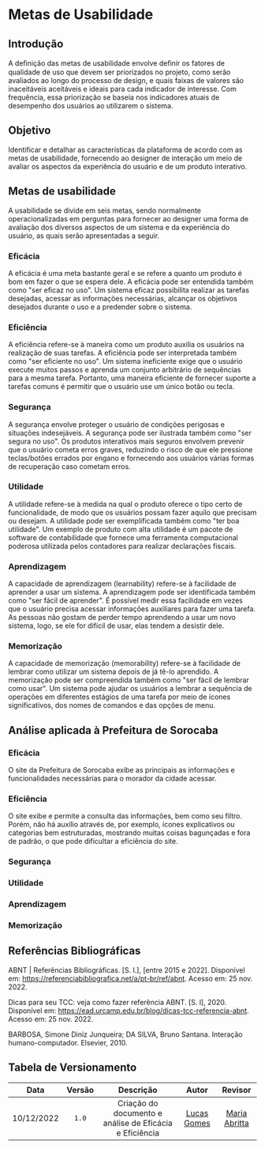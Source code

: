 # Metas de Usabilidade

## Introdução

A deﬁnição das metas de usabilidade envolve deﬁnir os fatores de qualidade de uso que devem ser priorizados no projeto, como serão avaliados ao longo do processo de design, e quais faixas de valores são inaceitáveis aceitáveis e ideais para cada indicador de interesse. Com frequência, essa priorização se baseia nos indicadores atuais de desempenho dos usuários ao utilizarem o sistema.

## Objetivo

Identificar e detalhar as características da plataforma de acordo com as metas de usabilidade, fornecendo ao designer de interação um meio de avaliar os aspectos da experiência do usuário e de um produto interativo.

## Metas de usabilidade

A usabilidade se divide em seis metas, sendo normalmente operacionalizadas em perguntas para fornecer ao designer uma forma de avaliação dos diversos aspectos de um sistema e da experiência do usuário, as quais serão apresentadas a seguir.

### Eficácia

A eficácia é uma meta bastante geral e se refere a quanto um produto é bom em fazer o que se espera dele. A eficácia pode ser entendida também como "ser eficaz no uso". Um sistema eficaz possibilita realizar as tarefas desejadas, acessar as informações necessárias, alcançar os objetivos desejados durante o uso e a predender sobre o sistema.

### Eficiência

A eficiência refere-se à maneira como um produto auxilia os usuários na realização de suas tarefas. A eficiência pode ser interpretada também como "ser eficiente no uso". Um sistema ineficiente exige que o usuário execute muitos passos e aprenda um conjunto arbitrário de sequências para a mesma tarefa. Portanto, uma maneira eficiente de fornecer suporte a tarefas comuns é permitir que o usuário use um único botão ou tecla.

### Segurança

A segurança envolve proteger o usuário de condições perigosas e situações indesejáveis. A segurança pode ser ilustrada também como "ser segura no uso". Os produtos interativos mais seguros envolvem prevenir que o usuário cometa erros graves, reduzindo o risco de que ele pressione teclas/botões errados por engano e fornecendo aos usuários várias formas de recuperação caso cometam erros.

### Utilidade

A utilidade refere-se à medida na qual o produto oferece o tipo certo de funcionalidade, de modo que os usuários possam fazer aquilo que precisam ou desejam. A utilidade pode ser exemplificada também como "ter boa utilidade". Um exemplo de produto com alta utilidade é um pacote de software de contabilidade que fornece uma ferramenta computacional poderosa utilizada pelos contadores para realizar declarações fiscais.

### Aprendizagem

A capacidade de aprendizagem (learnability) refere-se à facilidade de aprender a usar um sistema. A aprendizagem pode ser identificada também como "ser fácil de aprender". É possível medir essa facilidade em vezes que o usuário precisa acessar informações auxiliares para fazer uma tarefa. As pessoas não gostam de perder tempo aprendendo a usar um novo sistema, logo, se ele for difícil de usar, elas tendem a desistir dele.

### Memorização

A capacidade de memorização (memorability) refere-se à facilidade de lembrar como utilizar um sistema depois de já tê-lo aprendido. A memorização pode ser compreendida também como "ser fácil de lembrar como usar". Um sistema pode ajudar os usuários a lembrar a sequência de operações em diferentes estágios de uma tarefa por meio de ícones significativos, dos nomes de comandos e das opções de menu.

## Análise aplicada à Prefeitura de Sorocaba

### Eficácia

O site da Prefeitura de Sorocaba exibe as principais as informações e funcionalidades necessárias para o morador da cidade acessar.

### Eficiência

O site exibe e permite a consulta das informações, bem como seu filtro. Porém, não há auxílio através de, por exemplo, ícones explicativos ou categorias bem estruturadas, mostrando muitas coisas bagunçadas e fora de padrão, o que pode dificultar a eficiência do site.

### Segurança



### Utilidade



### Aprendizagem



### Memorização



## Referências Bibliográficas

ABNT | Referências Bibliográficas. [S. l.], [entre 2015 e 2022]. Disponível em: <https://referenciabibliografica.net/a/pt-br/ref/abnt>. Acesso em: 25 nov. 2022.

Dicas para seu TCC: veja como fazer referência ABNT. [S. l], 2020. Disponível em: <https://ead.urcamp.edu.br/blog/dicas-tcc-referencia-abnt>. Acesso em: 25 nov. 2022.

BARBOSA, Simone Diniz Junqueira; DA SILVA, Bruno Santana. Interação humano-computador. Elsevier, 2010.

## Tabela de Versionamento

|    Data    | Versão |      Descrição       |               Autor               |                    Revisor                     |
| :--------: | :----: | :------------------: | :-------------------------------: | :--------------------------------------------: |
| 10/12/2022 | `1.0`  | Criação do documento e análise de Eficácia e Eficiência | [Lucas Gomes](https://github.com/lucasgcaldas) | [Maria Abritta](https://github.com/MariaAbritta) 